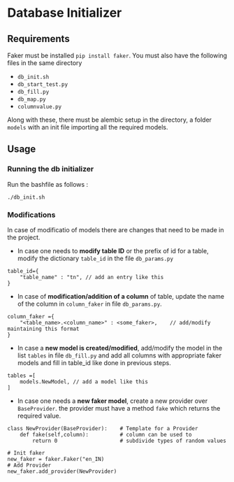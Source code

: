 # Database Initializer

## Requirements
Faker must be installed `pip install faker`.
You must also have the following files in the same directory

* `db_init.sh`
* `db_start_test.py`
* `db_fill.py`
* `db_map.py`
* `columnvalue.py`

Along with these, there must be alembic setup in the directory, a folder `models` with an init 
file importing all the required models.

## Usage
### Running the db initializer
Run the bashfile as follows :
```
./db_init.sh
```
### Modifications

In case of modificatio of models there are changes that need to be made in the project.

* In case one needs to **modify table ID** or the prefix of id for a table, modify the dictionary `table_id` in the file `db_params.py`
```
table_id={
    "table_name" : "tn", // add an entry like this
}
```
* In case of **modification/addition of a column** of table, update the name of the column in `column_faker` in file 
`db_params.py`.
```
column_faker ={
    "<table_name>.<column_name>" : <some_faker>,    // add/modify maintaining this format
}
```
* In case a **new model is created/modified**, add/modify the model in the list `tables` in file `db_fill.py` and add all columns with appropriate faker models and fill in table_id like done in previous steps.
```
tables =[
    models.NewModel, // add a model like this
]
```
* In case one needs a **new faker model**, create a new provider over `BaseProvider`. the provider must have a method `fake` which returns the required value.
```
class NewProvider(BaseProvider):    # Template for a Provider
    def fake(self,column):          # column can be used to
        return 0                    # subdivide types of random values

# Init faker
new_faker = faker.Faker("en_IN)
# Add Provider
new_faker.add_provider(NewProvider)
```
